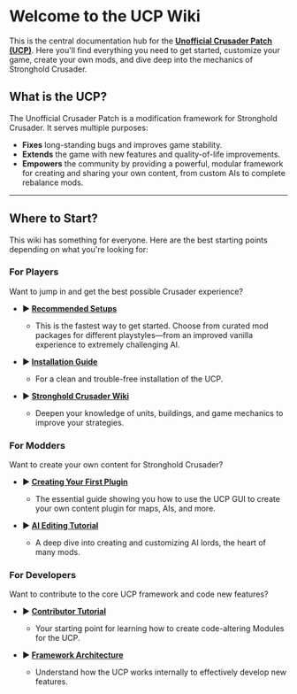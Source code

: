 # Welcome to the UCP Wiki

This is the central documentation hub for the [**Unofficial Crusader Patch (UCP)**](https://github.com/UnofficialCrusaderPatch/UnofficialCrusaderPatch). Here you'll find everything you need to get started, customize your game, create your own mods, and dive deep into the mechanics of Stronghold Crusader.

## What is the UCP?

The Unofficial Crusader Patch is a modification framework for Stronghold Crusader. It serves multiple purposes:
* **Fixes** long-standing bugs and improves game stability.
* **Extends** the game with new features and quality-of-life improvements.
* **Empowers** the community by providing a powerful, modular framework for creating and sharing your own content, from custom AIs to complete rebalance mods.

---

## Where to Start?

This wiki has something for everyone. Here are the best starting points depending on what you're looking for:

### For Players

Want to jump in and get the best possible Crusader experience?

* **► [Recommended Setups](User-Guides/Getting-Started/Recommended-Setups.md)**
    * This is the fastest way to get started. Choose from curated mod packages for different playstyles—from an improved vanilla experience to extremely challenging AI.

* **► [Installation Guide](User-Guides/Getting-Started/Installation.md)**
    * For a clean and trouble-free installation of the UCP.

* **► [Stronghold Crusader Wiki](Stronghold-Crusader-Wiki/Units/Units-Overview.md)**
    * Deepen your knowledge of units, buildings, and game mechanics to improve your strategies.

### For Modders

Want to create your own content for Stronghold Crusader?

* **► [Creating Your First Plugin](Modding-with-UCP/Creating-Extensions/Creating-a-Plugin.md)**
    * The essential guide showing you how to use the UCP GUI to create your own content plugin for maps, AIs, and more.

* **► [AI Editing Tutorial](Stronghold-Crusader-Wiki/AI-Lords/AI-Editing-Tutorial.md)**
    * A deep dive into creating and customizing AI lords, the heart of many mods.

### For Developers

Want to contribute to the core UCP framework and code new features?

* **► [Contributor Tutorial](Developer-Zone/Contributor-Tutorial.md)**
    * Your starting point for learning how to create code-altering Modules for the UCP.

* **► [Framework Architecture](Modding-with-UCP/Creating-Extensions/Framework-Architecture.md)**
    * Understand how the UCP works internally to effectively develop new features.